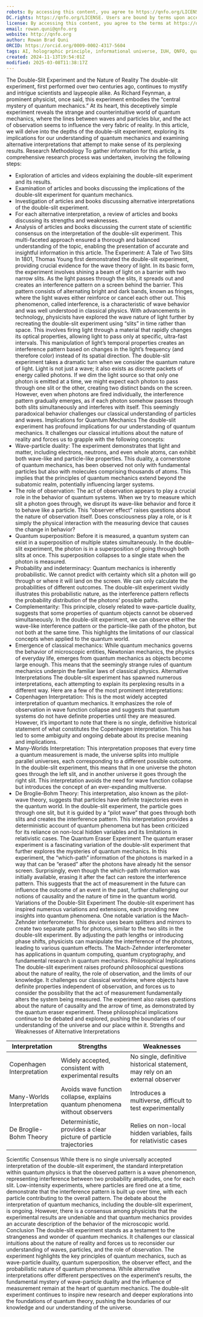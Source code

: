 ```yaml
---
robots: By accessing this content, you agree to https://qnfo.org/LICENSE. Non-commercial use only. Attribution required.
DC.rights: https://qnfo.org/LICENSE. Users are bound by terms upon access.
license: By accessing this content, you agree to the terms at https://qnfo.org/LICENSE
email: rowan.quni@qnfo.org
website: http://qnfo.org
author: Rowan Brad Quni
ORCID: https://orcid.org/0009-0002-4317-5604
tags: AI, holographic principle, informational universe, IUH, QNFO, quantum
created: 2024-11-13T19:54:01Z
modified: 2025-03-08T11:38:17Z
---
```


The Double-Slit Experiment and the Nature of Reality
The double-slit experiment, first performed over two centuries ago, continues to mystify and intrigue scientists and laypeople alike. As Richard Feynman, a prominent physicist, once said, this experiment embodies the “central mystery of quantum mechanics.” At its heart, this deceptively simple experiment reveals the strange and counterintuitive world of quantum mechanics, where the lines between waves and particles blur, and the act of observation seems to influence the very fabric of reality. In this article, we will delve into the depths of the double-slit experiment, exploring its implications for our understanding of quantum mechanics and examining alternative interpretations that attempt to make sense of its perplexing results.
Research Methodology
To gather information for this article, a comprehensive research process was undertaken, involving the following steps:
 - Exploration of articles and videos explaining the double-slit experiment and its results.
 - Examination of articles and books discussing the implications of the double-slit experiment for quantum mechanics.
 - Investigation of articles and books discussing alternative interpretations of the double-slit experiment.
 - For each alternative interpretation, a review of articles and books discussing its strengths and weaknesses.
 - Analysis of articles and books discussing the current state of scientific consensus on the interpretation of the double-slit experiment.
This multi-faceted approach ensured a thorough and balanced understanding of the topic, enabling the presentation of accurate and insightful information in this article.
The Experiment: A Tale of Two Slits
In 1801, Thomas Young first demonstrated the double-slit experiment, providing crucial evidence for the wave theory of light. In its basic form, the experiment involves shining a beam of light on a barrier with two narrow slits. As the light passes through the slits, it spreads out and creates an interference pattern on a screen behind the barrier. This pattern consists of alternating bright and dark bands, known as fringes, where the light waves either reinforce or cancel each other out. This phenomenon, called interference, is a characteristic of wave behavior and was well understood in classical physics.
With advancements in technology, physicists have explored the wave nature of light further by recreating the double-slit experiment using “slits” in time rather than space. This involves firing light through a material that rapidly changes its optical properties, allowing light to pass only at specific, ultra-fast intervals. This manipulation of light’s temporal properties creates an interference pattern based on changes in the light’s frequency (and therefore color) instead of its spatial direction.
The double-slit experiment takes a dramatic turn when we consider the quantum nature of light. Light is not just a wave; it also exists as discrete packets of energy called photons. If we dim the light source so that only one photon is emitted at a time, we might expect each photon to pass through one slit or the other, creating two distinct bands on the screen. However, even when photons are fired individually, the interference pattern gradually emerges, as if each photon somehow passes through both slits simultaneously and interferes with itself. This seemingly paradoxical behavior challenges our classical understanding of particles and waves.
Implications for Quantum Mechanics
The double-slit experiment has profound implications for our understanding of quantum mechanics. It challenges our classical intuitions about the nature of reality and forces us to grapple with the following concepts:
 - Wave-particle duality: The experiment demonstrates that light and matter, including electrons, neutrons, and even whole atoms, can exhibit both wave-like and particle-like properties. This duality, a cornerstone of quantum mechanics, has been observed not only with fundamental particles but also with molecules comprising thousands of atoms. This implies that the principles of quantum mechanics extend beyond the subatomic realm, potentially influencing larger systems.
 - The role of observation: The act of observation appears to play a crucial role in the behavior of quantum systems. When we try to measure which slit a photon goes through, we disrupt its wave-like behavior and force it to behave like a particle. This “observer effect” raises questions about the nature of observation itself. Does consciousness play a role, or is it simply the physical interaction with the measuring device that causes the change in behavior?
 - Quantum superposition: Before it is measured, a quantum system can exist in a superposition of multiple states simultaneously. In the double-slit experiment, the photon is in a superposition of going through both slits at once. This superposition collapses to a single state when the photon is measured.
 - Probability and indeterminacy: Quantum mechanics is inherently probabilistic. We cannot predict with certainty which slit a photon will go through or where it will land on the screen. We can only calculate the probabilities of different outcomes. The double-slit experiment vividly illustrates this probabilistic nature, as the interference pattern reflects the probability distribution of the photons’ possible paths.
 - Complementarity: This principle, closely related to wave-particle duality, suggests that some properties of quantum objects cannot be observed simultaneously. In the double-slit experiment, we can observe either the wave-like interference pattern or the particle-like path of the photon, but not both at the same time. This highlights the limitations of our classical concepts when applied to the quantum world.
 - Emergence of classical mechanics: While quantum mechanics governs the behavior of microscopic entities, Newtonian mechanics, the physics of everyday life, emerges from quantum mechanics as objects become large enough. This means that the seemingly strange rules of quantum mechanics underpin the familiar laws of classical physics.
Alternative Interpretations
The double-slit experiment has spawned numerous interpretations, each attempting to explain its perplexing results in a different way. Here are a few of the most prominent interpretations:
 - Copenhagen Interpretation: This is the most widely accepted interpretation of quantum mechanics. It emphasizes the role of observation in wave function collapse and suggests that quantum systems do not have definite properties until they are measured. However, it’s important to note that there is no single, definitive historical statement of what constitutes the Copenhagen interpretation. This has led to some ambiguity and ongoing debate about its precise meaning and implications.
 - Many-Worlds Interpretation: This interpretation proposes that every time a quantum measurement is made, the universe splits into multiple parallel universes, each corresponding to a different possible outcome. In the double-slit experiment, this means that in one universe the photon goes through the left slit, and in another universe it goes through the right slit. This interpretation avoids the need for wave function collapse but introduces the concept of an ever-expanding multiverse.
 - De Broglie-Bohm Theory: This interpretation, also known as the pilot-wave theory, suggests that particles have definite trajectories even in the quantum world. In the double-slit experiment, the particle goes through one slit, but it is guided by a “pilot wave” that goes through both slits and creates the interference pattern. This interpretation provides a deterministic account of quantum phenomena but has been criticized for its reliance on non-local hidden variables and its limitations in relativistic cases.
The Quantum Eraser Experiment
The quantum eraser experiment is a fascinating variation of the double-slit experiment that further explores the mysteries of quantum mechanics. In this experiment, the “which-path” information of the photons is marked in a way that can be “erased” after the photons have already hit the sensor screen. Surprisingly, even though the which-path information was initially available, erasing it after the fact can restore the interference pattern. This suggests that the act of measurement in the future can influence the outcome of an event in the past, further challenging our notions of causality and the nature of time in the quantum world.
Variations of the Double-Slit Experiment
The double-slit experiment has inspired numerous variations and extensions, each providing new insights into quantum phenomena. One notable variation is the Mach-Zehnder interferometer. This device uses beam splitters and mirrors to create two separate paths for photons, similar to the two slits in the double-slit experiment. By adjusting the path lengths or introducing phase shifts, physicists can manipulate the interference of the photons, leading to various quantum effects. The Mach-Zehnder interferometer has applications in quantum computing, quantum cryptography, and fundamental research in quantum mechanics.
Philosophical Implications
The double-slit experiment raises profound philosophical questions about the nature of reality, the role of observation, and the limits of our knowledge. It challenges our classical worldview, where objects have definite properties independent of observation, and forces us to consider the possibility that the act of measurement fundamentally alters the system being measured. The experiment also raises questions about the nature of causality and the arrow of time, as demonstrated by the quantum eraser experiment. These philosophical implications continue to be debated and explored, pushing the boundaries of our understanding of the universe and our place within it.
Strengths and Weaknesses of Alternative Interpretations

| Interpretation | Strengths | Weaknesses |
|---|---|---|
| Copenhagen Interpretation | Widely accepted, consistent with experimental results | No single, definitive historical statement, may rely on an external observer |
| Many-Worlds Interpretation | Avoids wave function collapse, explains quantum phenomena without observers | Introduces a multiverse, difficult to test experimentally |
| De Broglie-Bohm Theory | Deterministic, provides a clear picture of particle trajectories | Relies on non-local hidden variables, fails for relativistic cases |

Scientific Consensus
While there is no single universally accepted interpretation of the double-slit experiment, the standard interpretation within quantum physics is that the observed pattern is a wave phenomenon, representing interference between two probability amplitudes, one for each slit. Low-intensity experiments, where particles are fired one at a time, demonstrate that the interference pattern is built up over time, with each particle contributing to the overall pattern.
The debate about the interpretation of quantum mechanics, including the double-slit experiment, is ongoing. However, there is a consensus among physicists that the experimental results are undeniable and that quantum mechanics provides an accurate description of the behavior of the microscopic world.
Conclusion
The double-slit experiment stands as a testament to the strangeness and wonder of quantum mechanics. It challenges our classical intuitions about the nature of reality and forces us to reconsider our understanding of waves, particles, and the role of observation. The experiment highlights the key principles of quantum mechanics, such as wave-particle duality, quantum superposition, the observer effect, and the probabilistic nature of quantum phenomena. While alternative interpretations offer different perspectives on the experiment’s results, the fundamental mystery of wave-particle duality and the influence of measurement remain at the heart of quantum mechanics. The double-slit experiment continues to inspire new research and deeper explorations into the foundations of quantum theory, pushing the boundaries of our knowledge and our understanding of the universe.
